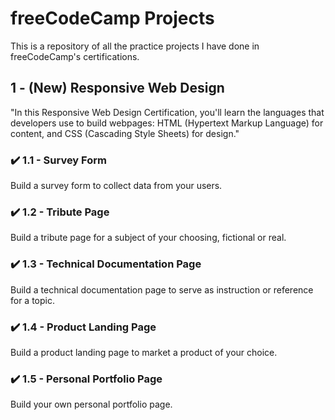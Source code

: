 # freeCodeCamp Projects
 This is a repository of all the practice projects I have done in freeCodeCamp's certifications.

## 1 - (New) Responsive Web Design
 "In this Responsive Web Design Certification, you'll learn the languages that developers use to build webpages: HTML (Hypertext Markup Language) for content, and CSS (Cascading Style Sheets) for design."

### ✔️ 1.1 - Survey Form
 Build a survey form to collect data from your users.

### ✔️ 1.2 - Tribute Page
 Build a tribute page for a subject of your choosing, fictional or real.

### ✔️ 1.3 - Technical Documentation Page
 Build a technical documentation page to serve as instruction or reference for a topic.

### ✔️ 1.4 - Product Landing Page
 Build a product landing page to market a product of your choice.

### ✔️ 1.5 - Personal Portfolio Page
 Build your own personal portfolio page.